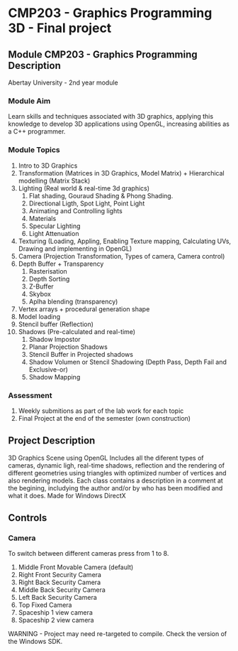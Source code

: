 # CMP203 - Graphics Programming 3D - Final project

## Module CMP203 - Graphics Programming Description
Abertay University - 2nd year module

### Module Aim
Learn skills and techniques associated with 3D graphics, applying this knowledge to develop 3D applications using OpenGL, increasing abilities as a C++ programmer.

### Module Topics
1. Intro to 3D Graphics
2. Transformation (Matrices in 3D Graphics, Model Matrix) + Hierarchical modelling (Matrix Stack)
3. Lighting (Real world & real-time 3d graphics)
   1. Flat shading, Gouraud Shading & Phong Shading.
   2. Directional Ligth, Spot Light, Point Light
   3. Animating and Controlling lights
   4. Materials
   5. Specular Lighting
   6. Light Attenuation
5. Texturing (Loading, Appling, Enabling Texture mapping, Calculating UVs, Drawing and implementing in OpenGL)
6. Camera (Projection Transformation, Types of camera,  Camera control)
7. Depth Buffer + Transparency
   1. Rasterisation
   2. Depth Sorting
   3. Z-Buffer
   4. Skybox
   5. Aplha blending (transparency)
9. Vertex arrays + procedural generation shape
11. Model loading
12. Stencil buffer (Reflection)
13. Shadows (Pre-calculated and real-time)
    1. Shadow Impostor
    2. Planar Projection Shadows
    3. Stencil Buffer in Projected shadows
    4. Shadow Volumen or Stencil Shadowing (Depth Pass, Depth Fail and Exclusive-or)
    5. Shadow Mapping
       
### Assessment
1. Weekly submitions as part of the lab work for each topic
2. Final Project at the end of the semester (own construction)

## Project Description

3D Graphics Scene using OpenGL
Includes all the diferent types of cameras, dynamic ligh, real-time shadows, reflection and the rendering of different geometries using triangles with optimized number of vertices and also rendering models.
Each class contains a description in a comment at the begining, includying the author and/or by who has been modified and what it does.
Made for Windows DirectX

## Controls

### Camera

To switch between different cameras press from 1 to 8.
1. Middle Front Movable Camera (default)
2. Right Front Security Camera
3. Right Back Security Camera
4. Middle Back Security Camera
5. Left Back Security Camera
6. Top Fixed Camera
7. Spaceship 1 view camera
8. Spaceship 2 view camera

WARNING - Project may need re-targeted to compile. Check the version of the Windows SDK.

